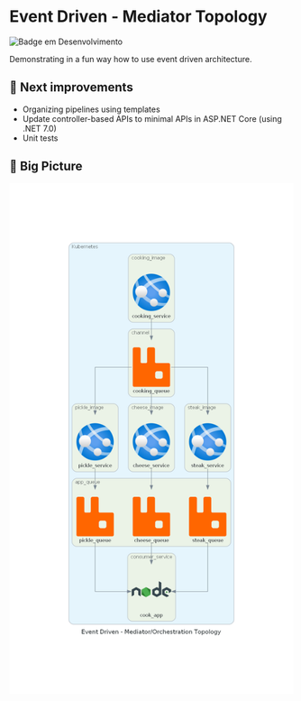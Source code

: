 # Event Driven - Mediator Topology

![Badge em Desenvolvimento](http://img.shields.io/static/v1?label=STATUS&message=IN%20DEVELOPMENT&color=GREEN&style=for-the-badge)

Demonstrating in a fun way how to use event driven architecture.

## :eyes: Next improvements
- Organizing pipelines using templates
- Update controller-based APIs to minimal APIs in ASP.NET Core (using .NET 7.0)
- Unit tests

## :triangular_ruler: Big Picture 
<img src="docs/big_picture/big_picture_mediator.png" alt="Alt text" title="Event Driven Architecture using Mediator Topology">
